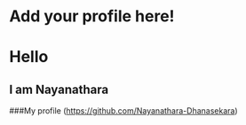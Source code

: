 # Add your profile here!
# Hello
## I am Nayanathara
###My profile (https://github.com/Nayanathara-Dhanasekara)
